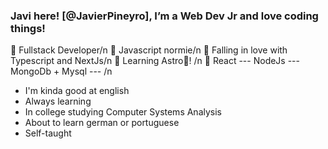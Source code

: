 ### Javi here! [@JavierPineyro], I’m a Web Dev Jr and love coding things!

🍊 Fullstack Developer/n
🍊 Javascript normie/n
🍊 Falling in love with Typescript and NextJs/n
🍊 Learning Astro🚀! /n
🍊 React --- NodeJs --- MongoDb + Mysql --- /n 

* I'm kinda good at english
* Always learning
* In college studying Computer Systems Analysis
* About to learn german or portuguese
* Self-taught
